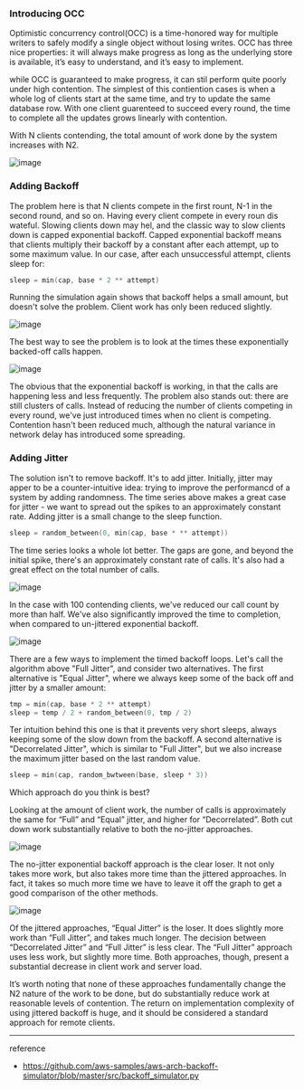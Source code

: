 
### Introducing OCC
Optimistic concurrency control(OCC) is a time-honored way for multiple writers to safely modify a single object without losing writes. OCC has three nice properties: it will always make progress as long as the underlying store is available, it’s easy to understand, and it’s easy to implement.

while OCC is guaranteed to make progress, it can stil perform quite poorly under high contention. The simplest of this contiention cases is when a whole log of clients start at the same time, and try to update the same database row. With one client guarenteed to succeed every round, the time to complete all the updates grows linearly with contention.

With N clients contending, the total amount of work done by the system increases with N2.

![image](https://github.com/rlaisqls/TIL/assets/81006587/cb23c3d2-cc47-4d84-9271-7a817818d349)

### Adding Backoff

The problem here is that N clients compete in the first rount, N-1 in the second round, and so on. Having every client compete in every roun dis wateful. Slowing clients down may hel, and the classic way to slow clients down is capped exponential backoff. Capped exponential backoff means that clients multiply their backoff by a constant after each attempt, up to some maximum value. In our case, after each unsuccessful attempt, clients sleep for:

```c
sleep = min(cap, base * 2 ** attempt)
```

Running the simulation again shows that backoff helps a small amount, but doesn't solve the problem. Client work has only been reduced slightly.

![image](https://github.com/rlaisqls/TIL/assets/81006587/16cd8173-d354-4626-8896-163814323794)

The best way to see the problem is to look at the times these exponentially backed-off calls happen.

![image](https://github.com/rlaisqls/TIL/assets/81006587/5235d62a-6fa6-40f6-a826-50a45c1ebf7c)

The obvious that the exponential backoff is working, in that the calls are happening less and less frequently. The problem also stands out: there are still clusters of calls. Instead of reducing the number of clients competing in every round, we've just introduced times when no client is competing. Contention hasn't been reduced much, although the natural variance in network delay has introduced some spreading.

### Adding Jitter

The solution isn't to remove backoff. It's to add jitter. Initially, jitter may apper to be a counter-intuitive idea: trying to improve the performancd of a system by adding randomness. The time series above makes a great case for jitter - we want to spread out the spikes to an approximately constant rate. Adding jitter is a small change to the sleep function.

```c
sleep = random_between(0, min(cap, base * ** attempt))
```

The time series looks a whole lot better. The gaps are gone, and beyond the initial spike, there's an approximately constant rate of calls. It's also had a great effect on the total number of calls.

![image](https://github.com/rlaisqls/TIL/assets/81006587/19ae5986-3024-4122-a4a6-a2641fae7368)

In the case with 100 contending clients, we've reduced our call count by more than half. We've also significantly improved the time to completion, when compared to un-jittered exponential backoff.

![image](https://github.com/rlaisqls/TIL/assets/81006587/7e64a0ca-c7da-4c63-8d6e-1e0b16496021)

There are a few ways to implement the timed backoff loops. Let's call the algorithm above "Full Jitter", and consider two alternatives. The first alternative is "Equal Jitter", where we always keep some of the back off and jitter by a smaller amount:

```c
tmp = min(cap, base * 2 ** attempt)
sleep = temp / 2 + random_between(0, tmp / 2)
```

Ter intuition behind this one is that it prevents very short sleeps, always keeping some of the slow down from the backoff. A second alternative is "Decorrelated Jitter", which is similar to "Full Jitter", but we also increase the maximum jitter based on the last random value.

```c
sleep = min(cap, random_bwtween(base, sleep * 3))
```

Which approach do you think is best?

Looking at the amount of client work, the number of calls is approximately the same for “Full” and “Equal” jitter, and higher for “Decorrelated”. Both cut down work substantially relative to both the no-jitter approaches.

![image](https://github.com/rlaisqls/TIL/assets/81006587/5fe5e0a3-d198-4731-9db9-7943f50a7d34)

The no-jitter exponential backoff approach is the clear loser. It not only takes more work, but also takes more time than the jittered approaches. In fact, it takes so much more time we have to leave it off the graph to get a good comparison of the other methods.

![image](https://github.com/rlaisqls/TIL/assets/81006587/4d5cd304-2511-4997-b997-eed15f8f6243)


Of the jittered approaches, “Equal Jitter” is the loser. It does slightly more work than “Full Jitter”, and takes much longer. The decision between “Decorrelated Jitter” and “Full Jitter” is less clear. The “Full Jitter” approach uses less work, but slightly more time. Both approaches, though, present a substantial decrease in client work and server load.

It’s worth noting that none of these approaches fundamentally change the N2 nature of the work to be done, but do substantially reduce work at reasonable levels of contention. The return on implementation complexity of using jittered backoff is huge, and it should be considered a standard approach for remote clients.

---
reference
- https://github.com/aws-samples/aws-arch-backoff-simulator/blob/master/src/backoff_simulator.py
